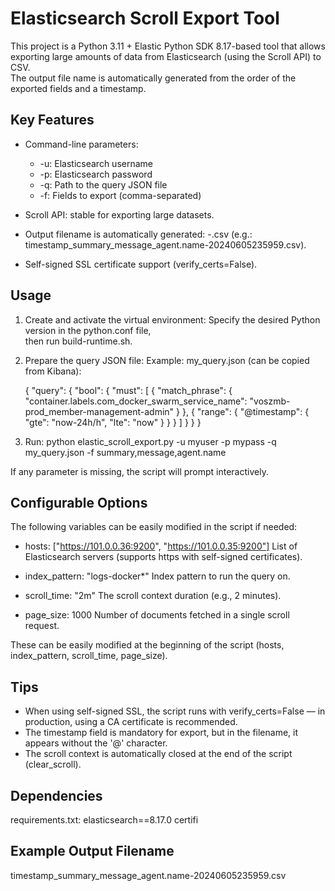 # Elasticsearch Scroll Export Tool

This project is a Python 3.11 + Elastic Python SDK 8.17-based tool that allows exporting large amounts of data from Elasticsearch (using the Scroll API) to CSV.  
The output file name is automatically generated from the order of the exported fields and a timestamp.

## Key Features

- Command-line parameters:
  - -u: Elasticsearch username
  - -p: Elasticsearch password
  - -q: Path to the query JSON file
  - -f: Fields to export (comma-separated)

- Scroll API: stable for exporting large datasets.
- Output filename is automatically generated:
  <fields>_<fields>_-<timestamp>.csv (e.g.: timestamp_summary_message_agent.name-20240605235959.csv).
- Self-signed SSL certificate support (verify_certs=False).

## Usage

1. Create and activate the virtual environment:
   Specify the desired Python version in the python.conf file,  
   then run build-runtime.sh.

2. Prepare the query JSON file:
   Example: my_query.json (can be copied from Kibana):

   {
     "query": {
       "bool": {
         "must": [
           {
             "match_phrase": {
               "container.labels.com_docker_swarm_service_name": "voszmb-prod_member-management-admin"
             }
           },
           {
             "range": {
               "@timestamp": {
                 "gte": "now-24h/h",
                 "lte": "now"
               }
             }
           }
         ]
       }
     }
   }

3. Run:
   python elastic_scroll_export.py -u myuser -p mypass -q my_query.json -f summary,message,agent.name

If any parameter is missing, the script will prompt interactively.

## Configurable Options

The following variables can be easily modified in the script if needed:

- hosts: ["https://101.0.0.36:9200", "https://101.0.0.35:9200"]
  List of Elasticsearch servers (supports https with self-signed certificates).

- index_pattern: "logs-docker*"
  Index pattern to run the query on.

- scroll_time: "2m"
  The scroll context duration (e.g., 2 minutes).

- page_size: 1000
  Number of documents fetched in a single scroll request.

These can be easily modified at the beginning of the script (hosts, index_pattern, scroll_time, page_size).

## Tips

- When using self-signed SSL, the script runs with verify_certs=False — in production, using a CA certificate is recommended.
- The timestamp field is mandatory for export, but in the filename, it appears without the '@' character.
- The scroll context is automatically closed at the end of the script (clear_scroll).

## Dependencies

requirements.txt:
elasticsearch==8.17.0
certifi

## Example Output Filename

timestamp_summary_message_agent.name-20240605235959.csv
